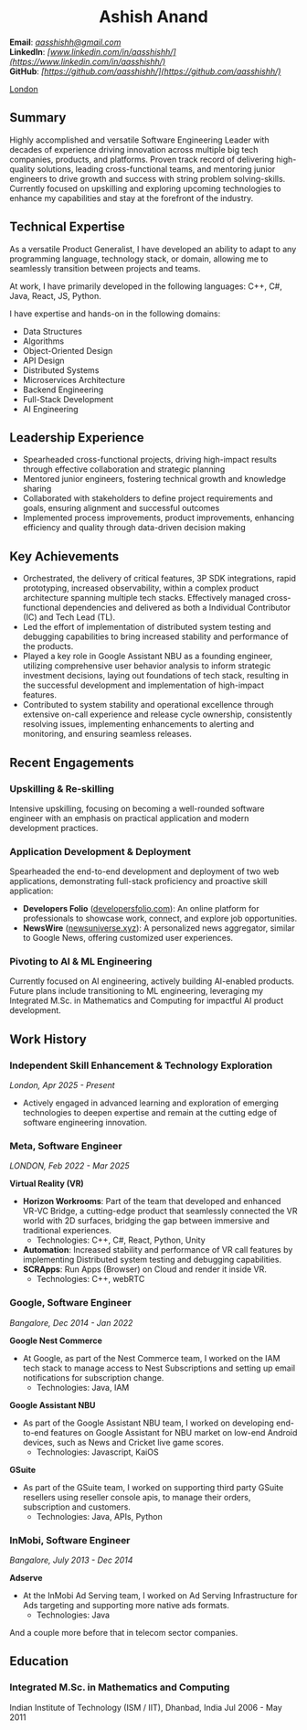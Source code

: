 <h1 style="text-align: center;">Ashish Anand</h1>

**Email**: *[aasshishh@gmail.com](aasshishh@gmail.com)*  
**LinkedIn**: *[www.linkedin.com/in/aasshishh/](https://www.linkedin.com/in/aasshishh/)*  
**GitHub**: *[https://github.com/aasshishh/](https://github.com/aasshishh/)*  

<ins>London</ins>

## Summary

Highly accomplished and versatile Software Engineering Leader with decades of experience driving innovation across multiple big tech companies, products, and platforms. Proven track record of delivering high-quality solutions, leading cross-functional teams, and mentoring junior engineers to drive growth and success with string problem solving-skills. Currently focused on upskilling and exploring upcoming technologies to enhance my capabilities and stay at the forefront of the industry.

## Technical Expertise

As a versatile Product Generalist, I have developed an ability to adapt to any programming language, technology stack, or domain, allowing me to seamlessly transition between projects and teams. 

At work, I have primarily developed in the following languages: C++, C#, Java, React, JS, Python.

I have expertise and hands-on in the following domains:
- Data Structures
- Algorithms
- Object-Oriented Design
- API Design
- Distributed Systems
- Microservices Architecture
- Backend Engineering
- Full-Stack Development
- AI Engineering

## Leadership Experience

- Spearheaded cross-functional projects, driving high-impact results through effective collaboration and strategic planning
- Mentored junior engineers, fostering technical growth and knowledge sharing
- Collaborated with stakeholders to define project requirements and goals, ensuring alignment and successful outcomes
- Implemented process improvements, product improvements, enhancing efficiency and quality through data-driven decision making

## Key Achievements

- Orchestrated, the delivery of critical features, 3P SDK integrations, rapid prototyping, increased observability, within a complex product architecture spanning multiple tech stacks. Effectively managed cross-functional dependencies and delivered as both a Individual Contributor (IC) and Tech Lead (TL).
- Led the effort of implementation of distributed system testing and debugging capabilities to bring increased stability and performance of the products.
- Played a key role in Google Assistant NBU as a founding engineer, utilizing comprehensive user behavior analysis to inform strategic investment decisions, laying out foundations of tech stack, resulting in the successful development and implementation of high-impact features.
- Contributed to system stability and operational excellence through extensive on-call experience and release cycle ownership, consistently resolving issues, implementing enhancements to alerting and monitoring, and ensuring seamless releases.


## Recent Engagements

### Upskilling & Re-skilling
Intensive upskilling, focusing on becoming a well-rounded software engineer with an emphasis on practical application and modern development practices.

### Application Development & Deployment
Spearheaded the end-to-end development and deployment of two web applications, demonstrating full-stack proficiency and proactive skill application:
*   **Developers Folio** (<a href="https://developersfolio.com/" target="_blank">developersfolio.com</a>): An online platform for professionals to showcase work, connect, and explore job opportunities.
*   **NewsWire** (<a href="https://echo-news-universe.netlify.app/" target="_blank">newsuniverse.xyz</a>): A personalized news aggregator, similar to Google News, offering customized user experiences.

### Pivoting to AI & ML Engineering
Currently focused on AI engineering, actively building AI-enabled products. Future plans include transitioning to ML engineering, leveraging my Integrated M.Sc. in Mathematics and Computing for impactful AI product development.


## Work History

### Independent Skill Enhancement & Technology Exploration
*London, Apr 2025 - Present*

- Actively engaged in advanced learning and exploration of emerging technologies to deepen expertise and remain at the cutting edge of software engineering innovation.

### Meta, Software Engineer
*LONDON, Feb 2022 - Mar 2025*

**Virtual Reality (VR)**
- **Horizon Workrooms**: Part of the team that developed and enhanced VR-VC Bridge, a cutting-edge product that seamlessly connected the VR world with 2D surfaces, bridging the gap between immersive and traditional experiences.
  - Technologies: C++, C#, React, Python, Unity
- **Automation**: Increased stability and performance of VR call features by implementing Distributed system testing and debugging capabilities.
- **SCRApps**: Run Apps (Browser) on Cloud and render it inside VR.
  - Technologies: C++, webRTC

### Google, Software Engineer
*Bangalore, Dec 2014 - Jan 2022*

**Google Nest Commerce**
- At Google, as part of the Nest Commerce team, I worked on the IAM tech stack to manage access to Nest Subscriptions and setting up email notifications for subscription change.
  - Technologies: Java, IAM

**Google Assistant NBU**
- As part of the Google Assistant NBU team, I worked on developing end-to-end features on Google Assistant for NBU market on low-end Android devices, such as News and Cricket live game scores.
  - Technologies: Javascript, KaiOS

**GSuite**
- As part of the GSuite team, I worked on supporting third party GSuite resellers using reseller console apis, to manage their orders, subscription and customers.
  - Technologies: Java, APIs, Python

### InMobi, Software Engineer
*Bangalore, July 2013 - Dec 2014*

**Adserve**
- At the InMobi Ad Serving team, I worked on Ad Serving Infrastructure for Ads targeting and supporting more native ads formats.
  - Technologies: Java

And a couple more before that in telecom sector companies.

## Education

### Integrated M.Sc. in Mathematics and Computing
Indian Institute of Technology (ISM / IIT), Dhanbad, India
Jul 2006 - May 2011
